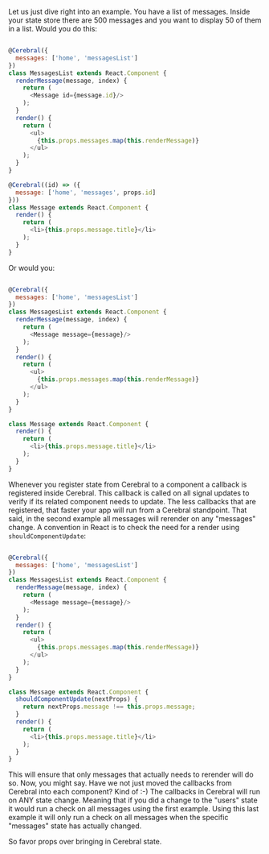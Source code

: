 Let us just dive right into an example. You have a list of messages. Inside your state store there are 500 messages and you want to display 50 of them in a list. Would you do this:

```javascript

@Cerebral({
  messages: ['home', 'messagesList']
})
class MessagesList extends React.Component {
  renderMessage(message, index) {
    return (
      <Message id={message.id}/>
    );
  }
  render() {
    return (
      <ul>
        {this.props.messages.map(this.renderMessage)}
      </ul>
    );
  }
}

@Cerebral((id) => ({
  message: ['home', 'messages', props.id]
}))
class Message extends React.Component {
  render() {
    return (
      <li>{this.props.message.title}</li>
    );
  }
}
```

Or would you:

```javascript

@Cerebral({
  messages: ['home', 'messagesList']
})
class MessagesList extends React.Component {
  renderMessage(message, index) {
    return (
      <Message message={message}/>
    );
  }
  render() {
    return (
      <ul>
        {this.props.messages.map(this.renderMessage)}
      </ul>
    );
  }
}

class Message extends React.Component {
  render() {
    return (
      <li>{this.props.message.title}</li>
    );    
  }
}
```

Whenever you register state from Cerebral to a component a callback is registered inside Cerebral. This callback is called on all signal updates to verify if its related component needs to update. The less callbacks that are registered, that faster your app will run from a Cerebral standpoint. That said, in the second example all messages will rerender on any "messages" change. A convention in React is to check the need for a render using `shouldComponentUpdate`:

```javascript

@Cerebral({
  messages: ['home', 'messagesList']
})
class MessagesList extends React.Component {
  renderMessage(message, index) {
    return (
      <Message message={message}/>
    );
  }
  render() {
    return (
      <ul>
        {this.props.messages.map(this.renderMessage)}
      </ul>
    );
  }
}

class Message extends React.Component {
  shouldComponentUpdate(nextProps) {
    return nextProps.message !== this.props.message;
  }
  render() {
    return (
      <li>{this.props.message.title}</li>
    );    
  }
}
```

This will ensure that only messages that actually needs to rerender will do so. Now, you might say. Have we not just moved the callbacks from Cerebral into each component? Kind of :-) The callbacks in Cerebral will run on ANY state change. Meaning that if you did a change to the "users" state it would run a check on all messages using the first example. Using this last example it will only run a check on all messages when the specific "messages" state has actually changed.

So favor props over bringing in Cerebral state.
